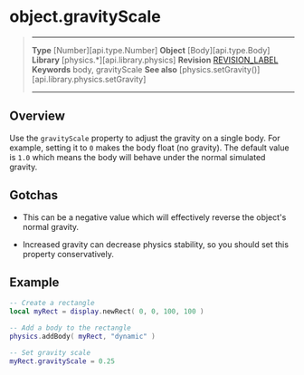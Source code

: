 # object.gravityScale

> --------------------- ------------------------------------------------------------------------------------------
> __Type__              [Number][api.type.Number]
> __Object__            [Body][api.type.Body]
> __Library__           [physics.*][api.library.physics]
> __Revision__          [REVISION_LABEL](REVISION_URL)
> __Keywords__          body, gravityScale
> __See also__          [physics.setGravity()][api.library.physics.setGravity]
> --------------------- ------------------------------------------------------------------------------------------

## Overview

Use the `gravityScale` property to adjust the gravity on a single body. For example, setting it to `0` makes the body float (no&nbsp;gravity). The default value is `1.0` which means the body will behave under the normal simulated gravity.


## Gotchas

* This can be a negative value which will effectively reverse the object's normal gravity.

* Increased gravity can decrease physics stability, so you should set this property conservatively.


## Example

``````lua
-- Create a rectangle
local myRect = display.newRect( 0, 0, 100, 100 )

-- Add a body to the rectangle
physics.addBody( myRect, "dynamic" )

-- Set gravity scale
myRect.gravityScale = 0.25
``````
